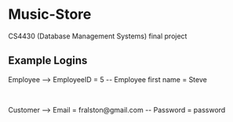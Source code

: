 <h1>Music-Store</h1>
<p>CS4430 (Database Management Systems) final project<p>

<h2>Example Logins</h2>
<p>Employee --> EmployeeID = 5 -- Employee first name = Steve</p> <br/>
<p>Customer --> Email = fralston@gmail.com -- Password = password</p>
